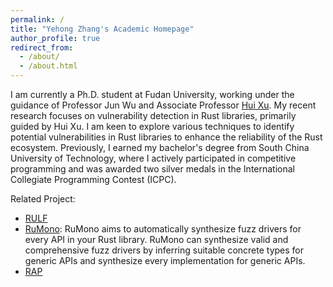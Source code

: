 ```yaml
---
permalink: /
title: "Yehong Zhang's Academic Homepage"
author_profile: true
redirect_from: 
  - /about/
  - /about.html
---
```


I am currently a Ph.D. student at Fudan University, working under the guidance of Professor Jun Wu and Associate Professor [Hui Xu](https://hxuhack.github.io/). My recent research focuses on vulnerability detection in Rust libraries, primarily guided by Hui Xu. I am keen to explore various techniques to identify potential vulnerabilities in Rust libraries to enhance the reliability of the Rust ecosystem. Previously, I earned my bachelor's degree from South China University of Technology, where I actively participated in competitive programming and was awarded two silver medals in the International Collegiate Programming Contest (ICPC).

Related Project:
- [RULF](https://github.com/Artisan-Lab/RULF/)
- [RuMono](https://github.com/Artisan-Lab/RULF/tree/RuMono): RuMono aims to automatically synthesize fuzz drivers for every API in your Rust library. RuMono can synthesize valid and comprehensive fuzz drivers by inferring suitable concrete types for generic APIs and synthesize every implementation for generic APIs.
- [RAP](https://github.com/Artisan-Lab/RAP/)